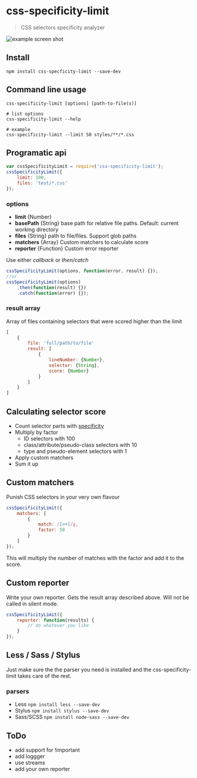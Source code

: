 css-specificity-limit
=====================
> CSS selectors specificity analyzer

![example screen shot](css-spec-limit.png "example screen shot")

## Install

```shell
npm install css-specficity-limit --save-dev
```

## Command line usage

```shell
css-specificity-limit [options] [path-to-file(s)]

# list options
css-specificity-limit --help

# example
css-specificity-limit --limit 50 styles/**/*.css
```

## Programatic api

```js
var cssSpecificityLimit = require('css-specificity-limit');
cssSpecificityLimit({
    limit: 100,
    files: 'test/*.css'
});
```

### options
- **limit** {Number}
- **basePath** {String} base path for relative file paths. Default: current working directory
- **files** {String} path to file/files. Support glob paths
- **matchers** {Array} Custom matchers to calculate score
- **reporter** {Function} Custom error reporter

Use either *callback* or *then/catch*
```js
cssSpecificityLimit(options, function(error, result) {});
//or
cssSpecificityLimit(options)
    .then(function(result) {})
    .catch(function(error) {});
```

### result array
Array of files containing selectors that were scored higher than the limit

```js
[
    {
        file: 'full/path/to/file'
        result: [
            {
                lineNumber: {Number},
                selector: {String},
                score: {Number}
            }
        ]
    }
]
```

## Calculating selector score
- Count selector parts with [specificity](http://npmjs.com/packages/specificity)
- Multiply by factor
    - ID selectors with 100
    - class/attribute/pseudo-class selectors with 10
    - type and pseudo-element selectors with 1
- Apply custom matchers
- Sum it up

## Custom matchers
Punish CSS selectors in your very own flavour

```js
cssSpecificityLimit({
    matchers: [
        {
            match: /[>+]/g,
            factor: 50
        }
    ]
});
```
This will multiply the number of matches with the factor and add it to the score.

## Custom reporter
Write your own reporter. Gets the result array described above. Will not be called in silent mode.
```js
cssSpecificityLimit({
    reporter: function(results) {
        // do whatever you like
    }
});
```


## Less / Sass / Stylus
Just make sure the the parser you need is installed and the css-specificity-limit takes care of the rest.

### parsers
- Less `npm install less --save-dev`
- Stylus `npm install stylus --save-dev`
- Sass/SCSS `npm install node-sass --save-dev` 

## ToDo

- add support for !important
- add loggger
- use streams
- add your own reporter
